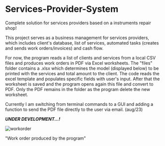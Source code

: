 # Services-Provider-System
Complete solution for services providers based on a instruments repair shop!

This project serves as a business management for services providers, which includes client's database, list of services, 
automated tasks (creates and sends work orders/invoices) and cash flow.

For now, the program reads a list of clients and services from a local CSV files and produces work orders in PDF via
Excel worksheets. The "files" folder contains a .xlsx which determines the model (displayed below) to be printed with
the services and total amount to the client. The code reads the excel template and populates specific fields with user's input.
After that the worksheet is saved and the program opens again this file and convert to PDF. Only the PDF remains in the folder
as the program delete the new worksheet.

Currently I am switching from terminal commands to a GUI and adding a function to send the PDF file directly to the user via email. (aug/23)

***UNDER DEVELOPMENT...!***

![workorder](https://github.com/fabioweck/Services-Provider-System/assets/115494238/f1e8f9de-bca7-4a8f-85f9-4374d7b77bc2)

"Work order produced by the program"
